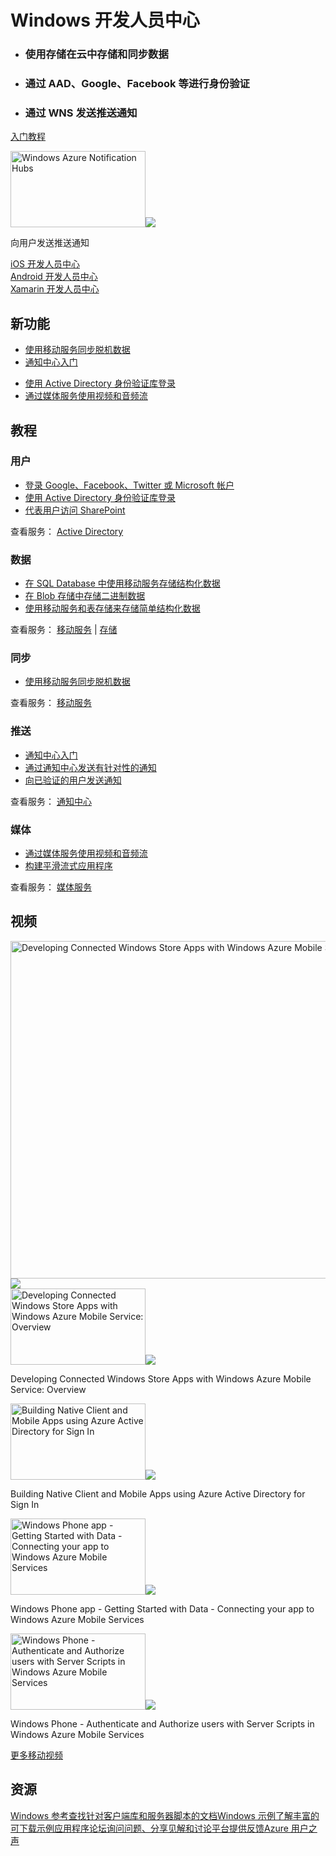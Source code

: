 <properties 
  pageTitle="移动服务-Windows - Azure 微软云"
  metakeywords="" 
  description="" 
  services="" 
  documentationCenter="Windows" 
  authors="" 
  manager="Tiffena" 
  editor="EricChen"/>


<div>
  <h1>Windows 开发人员中心</h1>
  <div>
    <ul>
      <li>
        <h3>使用存储在云中存储和同步数据</h3>
      </li>
      <li>
        <h3>通过 AAD、Google、Facebook 等进行身份验证</h3>
      </li>
      <li>
        <h3>通过 WNS 发送推送通知</h3>
      </li>
    </ul>
    <p><a href="http://azure.microsoft.com/zh-cn/documentation/articles/mobile-services-javascript-backend-windows-store-javascript-get-started/" ms.pgarea="content" ms.cmpgrp="body" ms.cmptyp="button" ms.cmpnm="入门教程" ms.title="" km.title="" ms.interactiontype="22">入门教程</a></p>
  </div>
  <div><a href="http://azure.microsoft.com/zh-cn/documentation/videos/notification-hubs/" data-control="" data-expanding="false" data-ch9="http://channel9.msdn.com/Blogs/Windows-Azure/Windows-Azure-Notification-Hubs/player/" data-caption="zh-cn" ms.pgarea="content" ms.cmpgrp="body" ms.cmptyp="video" ms.cmpnm="07-30-2013 11 min, 03 sec" ms.title="Windows Azure Notification Hubs" km.title="Windows Azure Notification Hubs" ms.interactiontype="1"><img src="http://video.ch9.ms/ch9/80d3/b070132b-6309-479e-8b93-f6c4e78980d3/notificationhubs_512.jpg" alt="Windows Azure Notification Hubs" data-control="thumbnail" height="122" width="216"><img src="http://acom.azurecomcdn.net/80C57D/cdn/images/cvt-2033c2e7d39044eb77e5fe971ce2f3c80db5c52b/icon/VideoPlay.svg"></a>
    <p>向用户发送推送通知</p>
  </div>
</div>
<div>
  <div><a href="http://azure.microsoft.com/zh-cn/develop/mobile/ios" ms.pgarea="content" ms.cmpgrp="body" ms.cmptyp="link" ms.cmpnm="iOS 开发人员中心" ms.title="" km.title="" ms.interactiontype="1">iOS 开发人员中心</a></div>
  <div><a href="http://azure.microsoft.com/zh-cn/develop/mobile/android" ms.pgarea="content" ms.cmpgrp="body" ms.cmptyp="link" ms.cmpnm="Android 开发人员中心" ms.title="" km.title="" ms.interactiontype="1">Android 开发人员中心</a></div>
  <div><a href="http://azure.microsoft.com/zh-cn/develop/mobile/xamarin" ms.pgarea="content" ms.cmpgrp="body" ms.cmptyp="link" ms.cmpnm="Xamarin 开发人员中心" ms.title="" km.title="" ms.interactiontype="1">Xamarin 开发人员中心</a></div>
</div>
<div>
  <h2>新功能</h2>
  <div>
    <ul>
      <li><a href="http://azure.microsoft.com/zh-cn/documentation/articles/mobile-services-windows-phone-get-started-offline-data/" ms.pgarea="content" ms.cmpgrp="body" ms.cmptyp="link list link" ms.cmpnm=" | 使用移动服务同步脱机数据" ms.title="" km.title="" ms.interactiontype="1" ms.index="0">使用移动服务同步脱机数据</a></li>
      <li><a href="http://azure.microsoft.com/zh-cn/documentation/articles/notification-hubs-windows-phone-get-started/" ms.pgarea="content" ms.cmpgrp="body" ms.cmptyp="link list link" ms.cmpnm=" | 通知中心入门" ms.title="" km.title="" ms.interactiontype="1" ms.index="1">通知中心入门</a></li>
    </ul>
  </div>
  <div>
    <ul>
      <li><a href="https://github.com/AzureADSamples/NativeClient-WindowsPhone8.1" ms.pgarea="content" ms.cmpgrp="body" ms.cmptyp="link list link" ms.cmpnm=" | 使用 Active Directory 身份验证库登录" ms.title="" km.title="" ms.interactiontype="1" ms.index="0">使用 Active Directory 身份验证库登录</a></li>
      <li><a href="http://playerframework.codeplex.com/releases/view/97333" ms.pgarea="content" ms.cmpgrp="body" ms.cmptyp="link list link" ms.cmpnm=" | 通过媒体服务使用视频和音频流" ms.title="" km.title="" ms.interactiontype="1" ms.index="1">通过媒体服务使用视频和音频流</a></li>
    </ul>
  </div>
</div>
<div>
  <h2>教程</h2>
</div>
<div>
  <div>
    <h3 data-jumpto-stop="true">用户</h3>
  </div>
  <div>
    <ul>
      <li><a href="http://azure.microsoft.com/zh-cn/documentation/articles/mobile-services-windows-phone-get-started-users/" ms.pgarea="content" ms.cmpgrp="body" ms.cmptyp="link list link" ms.cmpnm=" | 登录 Google、Facebook、Twitter 或 Microsoft 帐户" ms.title="" km.title="" ms.interactiontype="1" ms.index="0">登录 Google、Facebook、Twitter 或 Microsoft 帐户</a></li>
      <li><a href="https://github.com/AzureADSamples/NativeClient-WindowsPhone8.1" ms.pgarea="content" ms.cmpgrp="body" ms.cmptyp="link list link" ms.cmpnm=" | 使用 Active Directory 身份验证库登录" ms.title="" km.title="" ms.interactiontype="1" ms.index="1">使用 Active Directory 身份验证库登录</a></li>
      <li><a href="http://azure.microsoft.com/zh-cn/documentation/articles/mobile-services-dotnet-backend-calling-sharepoint-on-behalf-of-user/" ms.pgarea="content" ms.cmpgrp="body" ms.cmptyp="link list link" ms.cmpnm=" | 代表用户访问 SharePoint" ms.title="" km.title="" ms.interactiontype="1" ms.index="2">代表用户访问 SharePoint</a></li>
    </ul>
    <p>查看服务： <a href="https://github.com/AzureAD" ms.pgarea="content" ms.cmpgrp="body" ms.cmptyp="link" ms.cmpnm="Active Directory" ms.title="" km.title="" ms.interactiontype="1">Active Directory</a></p>
  </div>
</div>
<div>
  <div>
    <h3 data-jumpto-stop="true">数据</h3>
  </div>
  <div>
    <ul>
      <li><a href="http://azure.microsoft.com/zh-cn/documentation/articles/mobile-services-windows-phone-get-started-data/" ms.pgarea="content" ms.cmpgrp="body" ms.cmptyp="link list link" ms.cmpnm=" | 在 SQL Database 中使用移动服务存储结构化数据" ms.title="" km.title="" ms.interactiontype="1" ms.index="0">在 SQL Database 中使用移动服务存储结构化数据</a></li>
      <li><a href="http://azure.microsoft.com/zh-cn/documentation/articles/mobile-services-windows-phone-upload-data-blob-storage/" ms.pgarea="content" ms.cmpgrp="body" ms.cmptyp="link list link" ms.cmpnm=" | 在 Blob 存储中存储二进制数据" ms.title="" km.title="" ms.interactiontype="1" ms.index="1">在 Blob 存储中存储二进制数据</a></li>
      <li><a href="http://azure.microsoft.com/zh-cn/documentation/articles/mobile-services-store-data-table-storage/" ms.pgarea="content" ms.cmpgrp="body" ms.cmptyp="link list link" ms.cmpnm=" | 使用移动服务和表存储来存储简单结构化数据" ms.title="" km.title="" ms.interactiontype="1" ms.index="2">使用移动服务和表存储来存储简单结构化数据</a></li>
    </ul>
    <p>查看服务： <a href="http://azure.microsoft.com/zh-cn/documentation/services/mobile-services/" ms.pgarea="content" ms.cmpgrp="body" ms.cmptyp="link" ms.cmpnm="移动服务" ms.title="" km.title="" ms.interactiontype="1">移动服务</a> | <a href="http://azure.microsoft.com/zh-cn/documentation/services/storage/" ms.pgarea="content" ms.cmpgrp="body" ms.cmptyp="link" ms.cmpnm="存储" ms.title="" km.title="" ms.interactiontype="1">存储</a></p>
  </div>
</div>
<div>
  <div>
    <h3 data-jumpto-stop="true">同步</h3>
  </div>
  <div>
    <ul>
      <li><a href="http://azure.microsoft.com/zh-cn/documentation/articles/mobile-services-windows-phone-get-started-offline-data/" ms.pgarea="content" ms.cmpgrp="body" ms.cmptyp="link list link" ms.cmpnm=" | 使用移动服务同步脱机数据" ms.title="" km.title="" ms.interactiontype="1" ms.index="0">使用移动服务同步脱机数据</a></li>
    </ul>
    <p>查看服务： <a href="http://azure.microsoft.com/zh-cn/documentation/services/mobile-services/" ms.pgarea="content" ms.cmpgrp="body" ms.cmptyp="link" ms.cmpnm="移动服务" ms.title="" km.title="" ms.interactiontype="1">移动服务</a></p>
  </div>
</div>
<div>
  <div>
    <h3 data-jumpto-stop="true">推送</h3>
  </div>
  <div>
    <ul>
      <li><a href="http://azure.microsoft.com/zh-cn/documentation/articles/notification-hubs-windows-phone-get-started/" ms.pgarea="content" ms.cmpgrp="body" ms.cmptyp="link list link" ms.cmpnm=" | 通知中心入门" ms.title="" km.title="" ms.interactiontype="1" ms.index="0">通知中心入门</a></li>
      <li><a href="http://azure.microsoft.com/zh-cn/documentation/articles/notification-hubs-windows-phone-send-breaking-news/" ms.pgarea="content" ms.cmpgrp="body" ms.cmptyp="link list link" ms.cmpnm=" | 通过通知中心发送有针对性的通知" ms.title="" km.title="" ms.interactiontype="1" ms.index="1">通过通知中心发送有针对性的通知</a></li>
      <li><a href="http://azure.microsoft.com/zh-cn/documentation/articles/mobile-services-javascript-backend-windows-phone-push-notifications-app-users/" ms.pgarea="content" ms.cmpgrp="body" ms.cmptyp="link list link" ms.cmpnm=" | 向已验证的用户发送通知" ms.title="" km.title="" ms.interactiontype="1" ms.index="2">向已验证的用户发送通知</a></li>
    </ul>
    <p>查看服务： <a href="http://azure.microsoft.com/zh-cn/documentation/services/notification-hubs/" ms.pgarea="content" ms.cmpgrp="body" ms.cmptyp="link" ms.cmpnm="通知中心" ms.title="" km.title="" ms.interactiontype="1">通知中心</a></p>
  </div>
</div>
<div>
  <div>
    <h3 data-jumpto-stop="true">媒体</h3>
  </div>
  <div>
    <ul>
      <li><a href="http://playerframework.codeplex.com/releases/view/97333" ms.pgarea="content" ms.cmpgrp="body" ms.cmptyp="link list link" ms.cmpnm=" | 通过媒体服务使用视频和音频流" ms.title="" km.title="" ms.interactiontype="1" ms.index="0">通过媒体服务使用视频和音频流</a></li>
      <li><a href="http://azure.microsoft.com/zh-cn/documentation/articles/media-services-build-smooth-streaming-apps/" ms.pgarea="content" ms.cmpgrp="body" ms.cmptyp="link list link" ms.cmpnm=" | 构建平滑流式应用程序" ms.title="" km.title="" ms.interactiontype="1" ms.index="1">构建平滑流式应用程序</a></li>
    </ul>
    <p>查看服务： <a href="http://azure.microsoft.com/zh-cn/develop/media-services/" ms.pgarea="content" ms.cmpgrp="body" ms.cmptyp="link" ms.cmpnm="媒体服务" ms.title="" km.title="" ms.interactiontype="1">媒体服务</a></p>
  </div>
</div>
<div>
  <h2 data-jumpto-stop="true">视频</h2>
</div>
<div>
  <div data-control="video-switcher">
    <div><a href="http://azure.microsoft.com/zh-cn/documentation/videos/teched2013-northamerica-azure-mobile-services-developing-connected-windows-store-apps/" data-control="video" data-expanding="false" data-ch9="http://channel9.msdn.com/Events/TechEd/NorthAmerica/2013/WAD-B319/player/" data-caption="zh-cn" ms.pgarea="content" ms.cmpgrp="body" ms.cmptyp="video" ms.cmpnm="04-03-2013 01 hr, 20 min, 31 sec" ms.title="Developing Connected Windows Store Apps with Windows Azure Mobile Service: Overview" km.title="Developing Connected Windows Store Apps with Windows Azure Mobile Service: Overview" ms.interactiontype="1"><img src="http://video.ch9.ms/sessions/teched/na/2013/WAD-B319.jpg" alt="Developing Connected Windows Store Apps with Windows Azure Mobile Service: Overview" data-control="thumbnail" height="540" width="960"><img src="http://acom.azurecomcdn.net/80C57D/cdn/images/cvt-2033c2e7d39044eb77e5fe971ce2f3c80db5c52b/icon/VideoPlay.svg"></a></div>
    <div>
      <div><a href="http://azure.microsoft.com/zh-cn/documentation/videos/teched2013-northamerica-azure-mobile-services-developing-connected-windows-store-apps/" data-control="" data-expanding="false" data-ch9="http://channel9.msdn.com/Events/TechEd/NorthAmerica/2013/WAD-B319/player/" data-caption="zh-cn" ms.pgarea="content" ms.cmpgrp="body" ms.cmptyp="video" ms.cmpnm="04-03-2013 01 hr, 20 min, 31 sec" ms.title="Developing Connected Windows Store Apps with Windows Azure Mobile Service: Overview" km.title="Developing Connected Windows Store Apps with Windows Azure Mobile Service: Overview" ms.interactiontype="1"><img src="http://video.ch9.ms/sessions/teched/na/2013/WAD-B319.jpg" alt="Developing Connected Windows Store Apps with Windows Azure Mobile Service: Overview" data-control="thumbnail" height="122" width="216"><img src="http://acom.azurecomcdn.net/80C57D/cdn/images/cvt-2033c2e7d39044eb77e5fe971ce2f3c80db5c52b/icon/VideoPlay.svg"></a>
        <p>Developing Connected Windows Store Apps with Windows Azure Mobile Service: Overview</p>
      </div>
      <div><a href="http://azure.microsoft.com/zh-cn/documentation/videos/building-native-client-and-mobile-apps-using-active-directory-for-sign-in/" data-control="" data-expanding="false" data-ch9="http://channel9.msdn.com/Events/Build/2014/3-598/player/" data-caption="zh-cn" ms.pgarea="content" ms.cmpgrp="body" ms.cmptyp="video" ms.cmpnm="03-31-2014 00 min, 00 sec" ms.title="Building Native Client and Mobile Apps using Azure Active Directory for Sign In" km.title="Building Native Client and Mobile Apps using Azure Active Directory for Sign In" ms.interactiontype="1"><img src="http://video.ch9.ms/sessions/build/2014/3-598.jpg" alt="Building Native Client and Mobile Apps using Azure Active Directory for Sign In" data-control="thumbnail" height="122" width="216"><img src="http://acom.azurecomcdn.net/80C57D/cdn/images/cvt-2033c2e7d39044eb77e5fe971ce2f3c80db5c52b/icon/VideoPlay.svg"></a>
        <p>Building Native Client and Mobile Apps using Azure Active Directory for Sign In</p>
      </div>
      <div><a href="http://azure.microsoft.com/zh-cn/documentation/videos/mobile-get-started-with-data-windows-phone/" data-control="" data-expanding="false" data-ch9="http://channel9.msdn.com/Series/Windows-Azure-Mobile-Services/Windows-Phone-app-Getting-Started-with-Data-Connecting-your-app-to-Windows-Azure-Mobile-Services/player/" data-caption="zh-cn" ms.pgarea="content" ms.cmpgrp="body" ms.cmptyp="video" ms.cmpnm="04-20-2013 12 min, 54 sec" ms.title="Windows Phone app - Getting Started with Data - Connecting your app to Windows Azure Mobile Services" km.title="Windows Phone app - Getting Started with Data - Connecting your app to Windows Azure Mobile Services" ms.interactiontype="1"><img src="http://video.ch9.ms/ch9/af14/9cb9d374-1bde-4d2e-ae1c-87233e57af14/WindowsPhoneGettingStartedWithData_512.jpg" alt="Windows Phone app - Getting Started with Data - Connecting your app to Windows Azure Mobile Services" data-control="thumbnail" height="122" width="216"><img src="http://acom.azurecomcdn.net/80C57D/cdn/images/cvt-2033c2e7d39044eb77e5fe971ce2f3c80db5c52b/icon/VideoPlay.svg"></a>
        <p>Windows Phone app - Getting Started with Data - Connecting your app to Windows Azure Mobile Services</p>
      </div>
      <div><a href="http://azure.microsoft.com/zh-cn/documentation/videos/mobile-authorize-users-in-scripts-windows-phone/" data-control="" data-expanding="false" data-ch9="http://channel9.msdn.com/Series/Windows-Azure-Mobile-Services/Windows-Phone-Authenticate-and-Authorize-users-with-Server-Scripts-in-Windows-Azure-Mobile-Services/player/" data-caption="zh-cn" ms.pgarea="content" ms.cmpgrp="body" ms.cmptyp="video" ms.cmpnm="04-24-2013 15 min, 00 sec" ms.title="Windows Phone - Authenticate and Authorize users with Server Scripts in Windows Azure Mobile Services" km.title="Windows Phone - Authenticate and Authorize users with Server Scripts in Windows Azure Mobile Services" ms.interactiontype="1"><img src="http://video.ch9.ms/ch9/14d4/3f8b3f70-2190-4d16-a5a3-732b434414d4/WPAuthenticateAndAuthorizeUsers_512.jpg" alt="Windows Phone - Authenticate and Authorize users with Server Scripts in Windows Azure Mobile Services" data-control="thumbnail" height="122" width="216"><img src="http://acom.azurecomcdn.net/80C57D/cdn/images/cvt-2033c2e7d39044eb77e5fe971ce2f3c80db5c52b/icon/VideoPlay.svg"></a>
        <p>Windows Phone - Authenticate and Authorize users with Server Scripts in Windows Azure Mobile Services</p>
      </div>
    </div>
  </div>
  <p><a href="http://azure.microsoft.com/zh-cn/documentation/videos/index/?services=mobile-services" ms.pgarea="content" ms.cmpgrp="body" ms.cmptyp="link" ms.cmpnm="更多移动视频" ms.title="" km.title="" ms.interactiontype="1">更多移动视频</a></p>
</div>
<div>
  <h2 data-jumpto-stop="true">资源</h2>
  <div><a href="http://azure.microsoft.com/zh-cn/develop/mobile/reference-wp8/" ms.pgarea="content" ms.cmpgrp="body" ms.cmptyp="resource block link" ms.cmpnm="Windows 参考 查找针对客户端库和服务器脚本的文档" ms.title="" km.title="" ms.interactiontype="1">Windows 参考查找针对客户端库和服务器脚本的文档</a><a href="http://azure.microsoft.com/zh-cn/develop/mobile/wp8-samples/" ms.pgarea="content" ms.cmpgrp="body" ms.cmptyp="resource block link" ms.cmpnm="Windows 示例 了解丰富的可下载示例应用程序" ms.title="" km.title="" ms.interactiontype="1">Windows 示例了解丰富的可下载示例应用程序</a><a href="http://social.msdn.microsoft.com/Forums/azure/en-US/home?category=windowsazureplatform,windowsazureplatformctp,windowsazure&forum=azurescheduler,TFService,azureapimgmt,hypervrecovmgr,azuresearch,azurecache,windowsazurewebsitespreview,windowsazureactiveauthentication,notificationhubs,windowsazurepurchasing,servbus,windowsazurepack,hdinsight,ssdsgetstarted,azureautomation,WindowsAzureAD,windowsazuredata,DataMarket,windowsazuremanagement,windowsazuredevelopment,WAVirtualMachinesforWindows,azurebiztalksvcs,windowsazureonlinebackup,azuremobile,azurescripting,WAVirtualMachinesVirtualNetwork,AzureDocumentDB,MediaServices,AzureRemoteApp,WAVirtualMachinesforLinux,wavirtualmachinesforbiztalkserver,appfabricctp,socialanalytics,MachineLearning&filter=alltypes&brandIgnore=True&sort=relevancedesc&filter=alltypes&searchTerm=windows+phone" ms.pgarea="content" ms.cmpgrp="body" ms.cmptyp="resource block link" ms.cmpnm="论坛 询问问题、分享见解和讨论平台" ms.title="" km.title="" ms.interactiontype="1">论坛询问问题、分享见解和讨论平台</a><a href="http://azure.microsoft.com/zh-cn/develop/mobile/windows/#" data-forum="216254" ms.pgarea="content" ms.cmpgrp="body" ms.cmptyp="resource block link" ms.cmpnm="提供反馈 Azure 用户之声" ms.title="" km.title="" ms.interactiontype="1">提供反馈Azure 用户之声</a></div>
</div>
